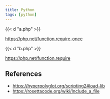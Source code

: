 ```yaml
---
title: Python
tags: [python]
---
```


{{< d "a.php" >}}

<https://php.net/function.require-once>

{{< d "b.php" >}}

<https://php.net/function.require>

## References

- <https://hyperpolyglot.org/scripting2#load-lib>
- <https://rosettacode.org/wiki/Include_a_file>
